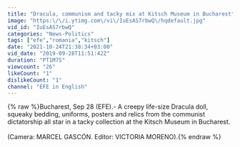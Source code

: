 ```yaml
---
title: "Dracula, communism and tacky mix at Kitsch Museum in Bucharest"
image: "https:\/\/i.ytimg.com\/vi\/IuEsAS7rbwQ\/hqdefault.jpg"
vid_id: "IuEsAS7rbwQ"
categories: "News-Politics"
tags: ["efe","romania","kitsch"]
date: "2021-10-24T21:38:34+03:00"
vid_date: "2019-09-28T11:51:42Z"
duration: "PT1M7S"
viewcount: "26"
likeCount: "1"
dislikeCount: "1"
channel: "EFE in English"
---
```

{% raw %}Bucharest, Sep 28 (EFE).- A creepy life-size Dracula doll, squeaky bedding, uniforms, posters and relics from the communist dictatorship all star in a tacky collection at the Kitsch Museum in Bucharest.<br /> <br />(Camera: MARCEL GASCÓN. Editor: VICTORIA MORENO).{% endraw %}
